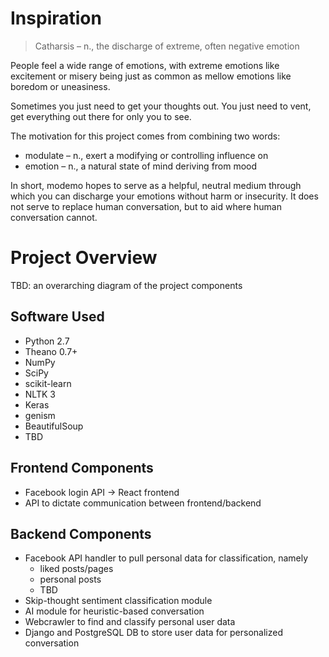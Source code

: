 # Inspiration
> Catharsis – n., the discharge of extreme, often negative emotion

People feel a wide range of emotions, with extreme emotions like excitement or misery being just as common as mellow emotions like boredom or uneasiness.

Sometimes you just need to get your thoughts out. You just need to vent, get everything out there for only you to see.

The motivation for this project comes from combining two words:
+ modulate – n., exert a modifying or controlling influence on
+ emotion – n., a natural state of mind deriving from mood

In short, modemo hopes to serve as a helpful, neutral medium through which you can discharge your emotions without harm or insecurity. It does not serve to replace human conversation, but to aid where human conversation cannot.

# Project Overview
TBD: an overarching diagram of the project components

## Software Used
+ Python 2.7
+ Theano 0.7+
+ NumPy
+ SciPy
+ scikit-learn
+ NLTK 3
+ Keras
+ genism
+ BeautifulSoup
+ TBD

## Frontend Components
+ Facebook login API -> React frontend
+ API to dictate communication between frontend/backend

## Backend Components
+ Facebook API handler to pull personal data for classification, namely
	+ liked posts/pages
	+ personal posts
	+ TBD
+ Skip-thought sentiment classification module
+ AI module for heuristic-based conversation
+ Webcrawler to find and classify personal user data
+ Django and PostgreSQL DB to store user data for personalized conversation